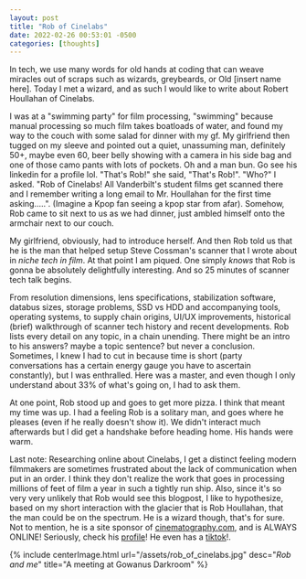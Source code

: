 ```yaml
---
layout: post
title: "Rob of Cinelabs"
date: 2022-02-26 00:53:01 -0500
categories: [thoughts]
---
```


In tech, we use many words for old hands at coding that can weave miracles out of scraps such as wizards, greybeards, or Old [insert name here]. Today I met a wizard, and as such I would like to write about Robert Houllahan of Cinelabs.

I was at a "swimming party" for film processing, "swimming" because manual processing so much film takes boatloads of water, and found my way to the couch with some salad for dinner with my gf. My girlfriend then tugged on my sleeve and pointed out a quiet, unassuming man, definitely 50+, maybe even 60, beer belly showing with a camera in his side bag and one of those camo pants with lots of pockets. Oh and a man bun. Go see his linkedin for a profile lol. "That's Rob!" she said, "That's Rob!". "Who?" I asked. "Rob of Cinelabs! All Vanderbilt's student films get scanned there and I remember writing a long email to Mr. Houllahan for the first time asking.....". (Imagine a Kpop fan seeing a kpop star from afar). Somehow, Rob came to sit next to us as we had dinner, just ambled himself onto the armchair next to our couch. 

My girlfriend, obviously, had to introduce herself. And then Rob told us that he is the man that helped setup Steve Cossman's scanner that I wrote about in _niche tech in film_. At that point I am piqued. One simply _knows_ that Rob is gonna be absolutely delightfully interesting. And so 25 minutes of scanner tech talk begins.

From resolution dimensions, lens specifications, stabilization software, databus sizes, storage problems, SSD vs HDD and accompanying tools, operating systems, to supply chain origins, UI/UX improvements, historical (brief) walkthrough of scanner tech history and recent developments. Rob lists every detail on any topic, in a chain unending. There might be an intro to his answers? maybe a topic sentence? but never a conclusion. Sometimes, I knew I had to cut in because time is short (party conversations has a certain energy gauge you have to ascertain constantly), but I was enthralled. Here was a master, and even though I only understand about 33% of what's going on, I had to ask them.

At one point, Rob stood up and goes to get more pizza. I think that meant my time was up. I had a feeling Rob is a solitary man, and goes where he pleases (even if he really doesn't show it). We didn't interact much afterwards but I did get a handshake before heading home. His hands were warm.

Last note: Researching online about Cinelabs, I get a distinct feeling modern filmmakers are sometimes frustrated about the lack of communication when put in an order. I think they don't realize the work that goes in processing millions of feet of film a year in such a tightly run ship. Also, since it's so very very unlikely that Rob would see this blogpost, I like to hypothesize, based on my short interaction with the glacier that is Rob Houllahan, that the man could be on the spectrum. He is a wizard though, that's for sure. Not to mention, he is a site sponsor of [cinematography.com](https://cinematography.com/), and is ALWAYS ONLINE! Seriously, check his [profile](https://cinematography.com/index.php?/profile/15580-robert-houllahan/)! He even has a [tiktok](https://www.tiktok.com/@roberthoullahan)!.

{% include centerImage.html url="/assets/rob_of_cinelabs.jpg" desc="<i>Rob and me</i>" title="A meeting at Gowanus Darkroom" %}